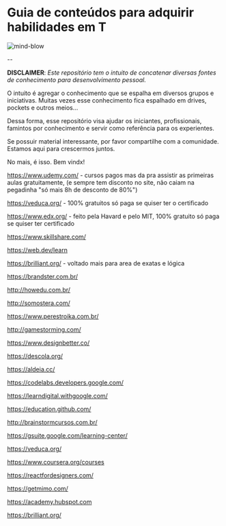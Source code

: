# Guia de conteúdos para adquirir habilidades em T

![mind-blow](https://media.giphy.com/media/26ufdipQqU2lhNA4g/giphy.gif)

--

**DISCLAIMER**: *Este repositório tem o intuito de concatenar diversas fontes de conhecimento para desenvolvimento pessoal.*

O intuito é  agregar o conhecimento que se espalha em diversos grupos e iniciativas. Muitas vezes esse conhecimento fica espalhado em drives, pockets e outros meios... 

Dessa forma, esse repositório visa ajudar os iniciantes, profissionais, famintos por conhecimento e servir como referência para os experientes. 

Se possuir material interessante, por favor compartilhe com a comunidade. Estamos aqui para crescermos juntos.

No mais, é isso. Bem vindx!

https://www.udemy.com/ - cursos pagos mas da pra assistir as primeiras aulas gratuitamente, (e sempre tem disconto no site, não caiam na pegadinha "só mais 8h de desconto de 80%")

https://veduca.org/ - 100% gratuitos só paga se quiser ter o certificado

https://www.edx.org/ - feito pela Havard e pelo MIT, 100% gratuito só paga se quiser ter certificado

https://www.skillshare.com/

https://web.dev/learn

https://brilliant.org/ - voltado mais para area de exatas e lógica

https://brandster.com.br/

http://howedu.com.br/

http://somostera.com/

https://www.perestroika.com.br/

http://gamestorming.com/

https://www.designbetter.co/

https://descola.org/

https://aldeia.cc/

https://codelabs.developers.google.com/

https://learndigital.withgoogle.com/

https://education.github.com/

http://brainstormcursos.com.br/

https://gsuite.google.com/learning-center/

https://veduca.org/

https://www.coursera.org/courses

https://reactfordesigners.com/

https://getmimo.com/

https://academy.hubspot.com

https://brilliant.org/
